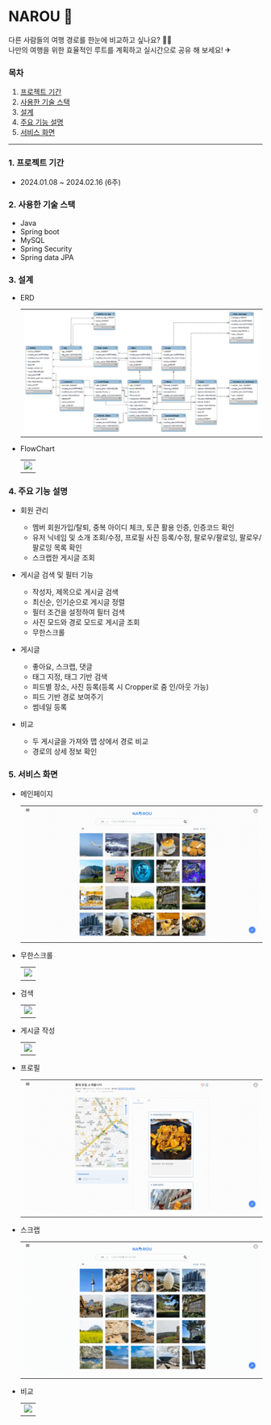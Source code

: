 
# NAROU 🧳
다른 사람들의 여행 경로를 한눈에 비교하고 싶나요? 🙋‍♀️
<br> 
나만의 여행을 위한 효율적인 루트를 계획하고 실시간으로 공유 해 보세요! ✈

### 목차
1. [프로젝트 기간](#1-프로젝트-기간)
2. [사용한 기술 스택](#2-사용한-기술-스택)
3. [설계](#3-설계)
4. [주요 기능 설명](#4-주요-기능-설명)
5. [서비스 화면](#5-서비스-화면)

----

### 1. 프로젝트 기간
  - 2024.01.08 ~ 2024.02.16 (6주)

### 2. 사용한 기술 스택
  * Java
  * Spring boot
  * MySQL
  * Spring Security
  * Spring data JPA

### 3. 설계
* ERD
  <table>
    <tr>
      <td>
        <img src="img/erd.png" width="100%" />
      </td>
    </tr>
  </table>

* FlowChart
  <table>
    <tr>
      <td>
        <img src="src/img/flowchart.png" width="100%"/>
      </td>
    </tr>
  </table>

### 4. 주요 기능 설명

  - 회원 관리
    - 멤버 회원가입/탈퇴, 중복 아이디 체크, 토큰 활용 인증, 인증코드 확인
    - 유저 닉네임 및 소개 조회/수정, 프로필 사진 등록/수정, 팔로우/팔로잉, 팔로우/팔로잉 목록 확인
    - 스크랩한 게시글 조회

  - 게시글 검색 및 필터 기능
    - 작성자, 제목으로 게시글 검색
    - 최신순, 인기순으로 게시글 정렬
    - 필터 조건을 설정하여 필터 검색
    - 사진 모드와 경로 모드로 게시글 조회
    - 무한스크롤

  - 게시글
    - 좋아요, 스크랩, 댓글
    - 태그 지정, 태그 기반 검색
    - 피드별 장소, 사진 등록(등록 시 Cropper로 줌 인/아웃 가능)
    - 피드 기반 경로 보여주기
    - 썸네일 등록

  - 비교
    - 두 게시글을 가져와 맵 상에서 경로 비교
    - 경로의 상세 정보 확인

### 5. 서비스 화면
* 메인페이지
  <table>
    <tr>
      <td>
        <img src="img/main.gif" width="100%" />
      </td>
    </tr>
  </table>

* 무한스크롤
  <table>
    <tr>
      <td>
        <img src="img/infinite_scroll.gif" width="100%" />
      </td>
    </tr>
  </table>

* 검색
  <table>
    <tr>
      <td>
        <img src="img/search.gif" width="100%" />
      </td>
    </tr>
  </table>

* 게시글 작성
  <table>
    <tr>
      <td>
        <img src="img/create.gif" width="100%" />
      </td>
    </tr>
  </table>

* 프로필
  <table>
    <tr>
      <td>
        <img src="img/profile.gif" width="100%" />
      </td>
    </tr>
  </table>

* 스크랩
  <table>
    <tr>
      <td>
        <img src="img/scrap.gif" width="100%" />
      </td>
    </tr>
  </table>

* 비교
  <table>
    <tr>
      <td>
        <img src="src/img/compare.gif" width="100%" />
      </td>
    </tr>
  </table>
